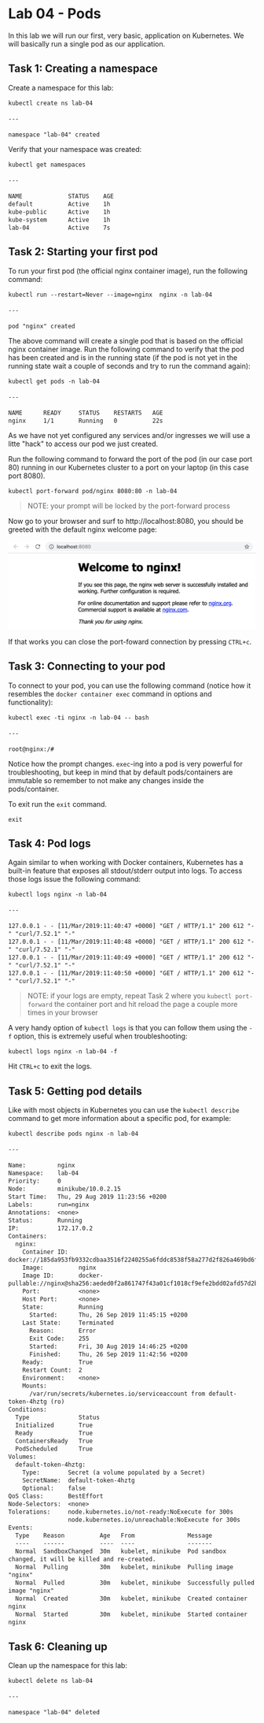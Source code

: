 # Lab 04 - Pods

In this lab we will run our first, very basic, application on Kubernetes.  We
will basically run a single pod as our application.

## Task 1: Creating a namespace

Create a namespace for this lab:

```
kubectl create ns lab-04

---

namespace "lab-04" created
```

Verify that your namespace was created:

```
kubectl get namespaces

---

NAME             STATUS    AGE
default          Active    1h
kube-public      Active    1h
kube-system      Active    1h
lab-04           Active    7s
```

## Task 2: Starting your first pod

To run your first pod (the official nginx container image), run the following
command:

```
kubectl run --restart=Never --image=nginx  nginx -n lab-04

---

pod "nginx" created
```

The above command will create a single pod that is based on the official nginx
container image.  Run the following command to verify that the pod has been
created and is in the running state (if the pod is not yet in the running state
wait a couple of seconds and try to run the command again):

```
kubectl get pods -n lab-04

---

NAME      READY     STATUS    RESTARTS   AGE
nginx     1/1       Running   0          22s
```

As we have not yet configured any services and/or ingresses we will use a litte
"hack" to access our pod we just created.

Run the following command to forward the port of the pod (in our case port 80)
running in our Kubernetes cluster to a port on your laptop (in this case port
8080).

```
kubectl port-forward pod/nginx 8080:80 -n lab-04
```

> NOTE: your prompt will be locked by the port-forward process

Now go to your browser and surf to http://localhost:8080, you should be greeted
with the default nginx welcome page:

![nginx welcome page](images/lab-04-nginx-welcome-page.png)

If that works you can close the port-foward connection by pressing `CTRL+c`.

## Task 3: Connecting to your pod

To connect to your pod, you can use the following command (notice how it
resembles the `docker container exec` command in options and functionality):

```
kubectl exec -ti nginx -n lab-04 -- bash

---

root@nginx:/#
```

Notice how the prompt changes.  `exec`-ing into a pod is very powerful for
troubleshooting, but keep in mind that by default pods/containers are immutable
so remember to not make any changes inside the pods/container.

To exit run the `exit` command.

```
exit
```

## Task 4: Pod logs

Again similar to when working with Docker containers, Kubernetes has a built-in
feature that exposes all stdout/stderr output into logs.  To access those logs
issue the following command:

```
kubectl logs nginx -n lab-04

---

127.0.0.1 - - [11/Mar/2019:11:40:47 +0000] "GET / HTTP/1.1" 200 612 "-" "curl/7.52.1" "-"
127.0.0.1 - - [11/Mar/2019:11:40:48 +0000] "GET / HTTP/1.1" 200 612 "-" "curl/7.52.1" "-"
127.0.0.1 - - [11/Mar/2019:11:40:49 +0000] "GET / HTTP/1.1" 200 612 "-" "curl/7.52.1" "-"
127.0.0.1 - - [11/Mar/2019:11:40:50 +0000] "GET / HTTP/1.1" 200 612 "-" "curl/7.52.1" "-"
```

> NOTE: if your logs are empty, repeat Task 2 where you `kubectl port-forward` 
> the container port and hit reload the page a couple more times in your 
> browser

A very handy option of `kubectl logs` is that you can follow them using the `-f`
option, this is extremely useful when troubleshooting:

```
kubectl logs nginx -n lab-04 -f
```

Hit `CTRL+c` to exit the logs.

## Task 5: Getting pod details

Like with most objects in Kubernetes you can use the `kubectl describe` command 
to get more information about a specific pod, for example:

```
kubectl describe pods nginx -n lab-04

---

Name:         nginx
Namespace:    lab-04
Priority:     0
Node:         minikube/10.0.2.15
Start Time:   Thu, 29 Aug 2019 11:23:56 +0200
Labels:       run=nginx
Annotations:  <none>
Status:       Running
IP:           172.17.0.2
Containers:
  nginx:
    Container ID:   docker://185da953fb9332cdbaa3516f2240255a6fddc8538f58a277d2f826a469bd6f26
    Image:          nginx
    Image ID:       docker-pullable://nginx@sha256:aeded0f2a861747f43a01cf1018cf9efe2bdd02afd57d2b11fcc7fcadc16ccd1
    Port:           <none>
    Host Port:      <none>
    State:          Running
      Started:      Thu, 26 Sep 2019 11:45:15 +0200
    Last State:     Terminated
      Reason:       Error
      Exit Code:    255
      Started:      Fri, 30 Aug 2019 14:46:25 +0200
      Finished:     Thu, 26 Sep 2019 11:42:56 +0200
    Ready:          True
    Restart Count:  2
    Environment:    <none>
    Mounts:
      /var/run/secrets/kubernetes.io/serviceaccount from default-token-4hztg (ro)
Conditions:
  Type              Status
  Initialized       True
  Ready             True
  ContainersReady   True
  PodScheduled      True
Volumes:
  default-token-4hztg:
    Type:        Secret (a volume populated by a Secret)
    SecretName:  default-token-4hztg
    Optional:    false
QoS Class:       BestEffort
Node-Selectors:  <none>
Tolerations:     node.kubernetes.io/not-ready:NoExecute for 300s
                 node.kubernetes.io/unreachable:NoExecute for 300s
Events:
  Type    Reason          Age   From               Message
  ----    ------          ----  ----               -------
  Normal  SandboxChanged  30m   kubelet, minikube  Pod sandbox changed, it will be killed and re-created.
  Normal  Pulling         30m   kubelet, minikube  Pulling image "nginx"
  Normal  Pulled          30m   kubelet, minikube  Successfully pulled image "nginx"
  Normal  Created         30m   kubelet, minikube  Created container nginx
  Normal  Started         30m   kubelet, minikube  Started container nginx
```

## Task 6: Cleaning up

Clean up the namespace for this lab:

```
kubectl delete ns lab-04

---

namespace "lab-04" deleted
```
